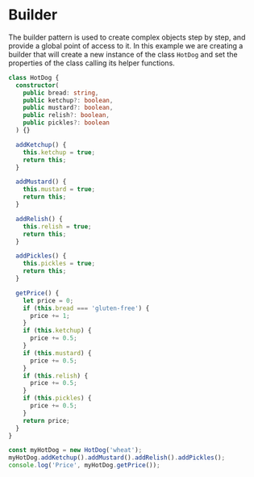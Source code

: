 # Builder
The builder pattern is used to create complex objects step by step, and provide a global point of access to it.
In this example we are creating a builder that will create a new instance of the class `HotDog` and set the properties of the class calling its helper functions.

```typescript
class HotDog {
  constructor(
    public bread: string,
    public ketchup?: boolean,
    public mustard?: boolean,
    public relish?: boolean,
    public pickles?: boolean
  ) {}

  addKetchup() {
    this.ketchup = true;
    return this;
  }

  addMustard() {
    this.mustard = true;
    return this;
  }

  addRelish() {
    this.relish = true;
    return this;
  }

  addPickles() {
    this.pickles = true;
    return this;
  }

  getPrice() {
    let price = 0;
    if (this.bread === 'gluten-free') {
      price += 1;
    }
    if (this.ketchup) {
      price += 0.5;
    }
    if (this.mustard) {
      price += 0.5;
    }
    if (this.relish) {
      price += 0.5;
    }
    if (this.pickles) {
      price += 0.5;
    }
    return price;
  }
}

const myHotDog = new HotDog('wheat');
myHotDog.addKetchup().addMustard().addRelish().addPickles();
console.log('Price', myHotDog.getPrice());
```